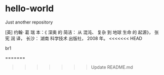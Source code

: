 # hello-world
Just another repository

[英] 约翰· 葛 瑞 本：《 深奥 的 简洁： 从 混沌、 复杂 到 地球 生命 的 起源》， 张 宪 润 译， 长沙： 湖南 科学技术 出版社， 2008 年。
<<<<<<< HEAD

br1

=======
>>>>>>> Update README.md
